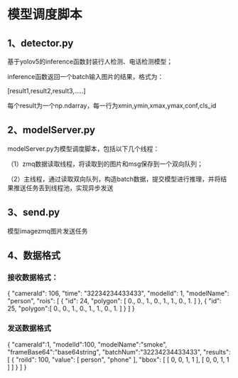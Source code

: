 # 模型调度脚本

## 1、detector.py

基于yolov5的inference函数封装行人检测、电话检测模型；

inference函数返回一个batch输入图片的结果，格式为：

[result1,result2,result3,.....]

每个result为一个np.ndarray，每一行为xmin,ymin,xmax,ymax,conf,cls_id

## 2、modelServer.py

modelServer.py为模型调度脚本，包括以下几个线程：

（1）zmq数据读取线程，将读取到的图片和msg保存到一个双向队列；

（2）主线程，通过读取双向队列，构造batch数据，提交模型进行推理，并将结果推送任务丢到线程池，实现异步发送

## 3、send.py

模型imagezmq图片发送任务

## 4、数据格式

### 接收数据格式：

{
    "cameraId": 106, 
    "time": "32234234433433", 
    "modelId": 1, 
    "modelName": "person", 
    "rois": [
        {
            "id": 24, 
            "polygon": [
                0., 0.,
                1., 0., 
                1., 1., 
                0., 1.
            ]
        }, 
        {
            "id": 25, 
            "polygon":[
                0., 0.,
                1., 0., 
                1., 1., 
                0., 1.
            ]
        }
    ]
}

### 发送数据格式

{
    "cameraId":1,
    "modelId":100,
    "modelName":"smoke",
    "frameBase64":"base64string",
    "batchNum":"32234234433433",
    "results": [
        {
            "roiId": 100,
            "value": [
                person",
                "phone"
            ],
            "bbox": [
                [
                    0,
                    0,
                    1,
                    1
                ],
                [
                    0,
                    0,
                    1,
                    1
                ]
            ]
        }
    ]
}

